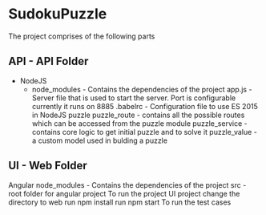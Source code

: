 # SudokuPuzzle

The project comprises of the following parts
## API - API Folder
- NodeJS
	- node_modules - Contains the dependencies of the project
app.js - Server file that is used to start the server. Port is configurable currently it runs on 8885
.babelrc - Configuration file to use ES 2015 in NodeJS
puzzle
puzzle_route - contains all the possible routes which can be accessed from the puzzle module
puzzle_service - contains core logic to get initial puzzle and to solve it
puzzle_value - a custom model used in bulding a puzzle
## UI - Web Folder
Angular
node_modules - Contains the dependencies of the project
src - root folder for angular project
To run the project UI project change the directory to web
run npm install run npm start
To run the test cases
